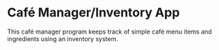 # Café Manager/Inventory App

This café manager program keeps track of simple café menu items and ingredients using an inventory system.
